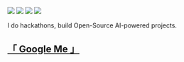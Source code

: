 [![](https://img.shields.io/badge/🌐website-gray?&style=for-the-badge)](http://imcook.in/)
[![](https://img.shields.io/badge/linkedin-%230077B5.svg?&style=for-the-badge&logo=linkedin&logoColor=white)](https://www.linkedin.com/in/abdibrokhim/)
[![](https://img.shields.io/badge/twitter-%230077B5.svg?&style=for-the-badge&logo=twitter&logoColor=white)](https://twitter.com/abdibrokhim)
[![](https://img.shields.io/badge/googlescholar-%234285F4.svg?&style=for-the-badge&logo=google-scholar&logoColor=white)](https://scholar.google.com/citations?user=lwz2FZgAAAAJ&hl=en)

I do hackathons, build Open-Source AI-powered projects.

##  <a href="https://www.google.com/search?q=Ibrohim+Abdivokhidov">「 Google Me 」</a>
